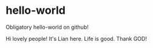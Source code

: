 # hello-world
Obligatory hello-world on github!

Hi lovely people!
It's Lian here. Life is good. Thank GOD!
